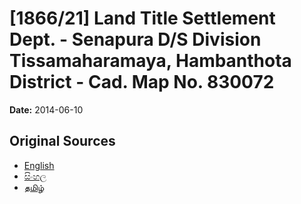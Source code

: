 # [1866/21] Land Title Settlement Dept. - Senapura D/S Division Tissamaharamaya, Hambanthota District - Cad. Map No. 830072

**Date:** 2014-06-10

## Original Sources

- [English](https://documents.gov.lk/view/extra-gazettes/2014/6/1866-21_E.pdf)
- [සිංහල](https://documents.gov.lk/view/extra-gazettes/2014/6/1866-21_S.pdf)
- [தமிழ்](https://documents.gov.lk/view/extra-gazettes/2014/6/1866-21_T.pdf)
